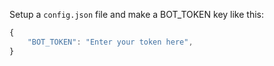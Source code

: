Setup a `config.json` file and make a BOT_TOKEN key like this:

```js
{
    "BOT_TOKEN": "Enter your token here",
}
```